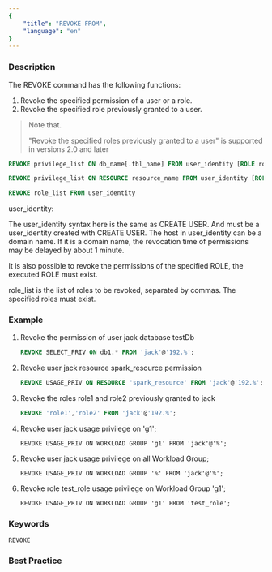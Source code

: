 ```yaml
---
{
    "title": "REVOKE FROM",
    "language": "en"
}
---
```


<!--
Licensed to the Apache Software Foundation (ASF) under one
or more contributor license agreements.  See the NOTICE file
distributed with this work for additional information
regarding copyright ownership.  The ASF licenses this file
to you under the Apache License, Version 2.0 (the
"License"); you may not use this file except in compliance
with the License.  You may obtain a copy of the License at

  http://www.apache.org/licenses/LICENSE-2.0

Unless required by applicable law or agreed to in writing,
software distributed under the License is distributed on an
"AS IS" BASIS, WITHOUT WARRANTIES OR CONDITIONS OF ANY
KIND, either express or implied.  See the License for the
specific language governing permissions and limitations
under the License.
-->

### Description

The REVOKE command has the following functions:

1. Revoke the specified permission of a user or a role.
2. Revoke the specified role previously granted to a user.

>Note that.
>
>"Revoke the specified roles previously granted to a user" is supported in versions 2.0 and later

```sql
REVOKE privilege_list ON db_name[.tbl_name] FROM user_identity [ROLE role_name]

REVOKE privilege_list ON RESOURCE resource_name FROM user_identity [ROLE role_name]

REVOKE role_list FROM user_identity
```

user_identity:

The user_identity syntax here is the same as CREATE USER. And must be a user_identity created with CREATE USER. The host in user_identity can be a domain name. If it is a domain name, the revocation time of permissions may be delayed by about 1 minute.

It is also possible to revoke the permissions of the specified ROLE, the executed ROLE must exist.

role_list is the list of roles to be revoked, separated by commas. The specified roles must exist.

### Example

1. Revoke the permission of user jack database testDb

    ```sql
    REVOKE SELECT_PRIV ON db1.* FROM 'jack'@'192.%';
    ```

2. Revoke user jack resource spark_resource permission

    ```sql
    REVOKE USAGE_PRIV ON RESOURCE 'spark_resource' FROM 'jack'@'192.%';
    ```
3. Revoke the roles role1 and role2 previously granted to jack

    ```sql
    REVOKE 'role1','role2' FROM 'jack'@'192.%';
    ```

4. Revoke user jack usage privilege on 'g1';

    ```
    REVOKE USAGE_PRIV ON WORKLOAD GROUP 'g1' FROM 'jack'@'%';
    ```

5. Revoke user jack usage privilege on all Workload Group;

    ```
    REVOKE USAGE_PRIV ON WORKLOAD GROUP '%' FROM 'jack'@'%';
    ```

6. Revoke role test_role usage privilege on Workload Group 'g1';

    ```
   REVOKE USAGE_PRIV ON WORKLOAD GROUP 'g1' FROM 'test_role';
   ```

### Keywords

    REVOKE

### Best Practice

